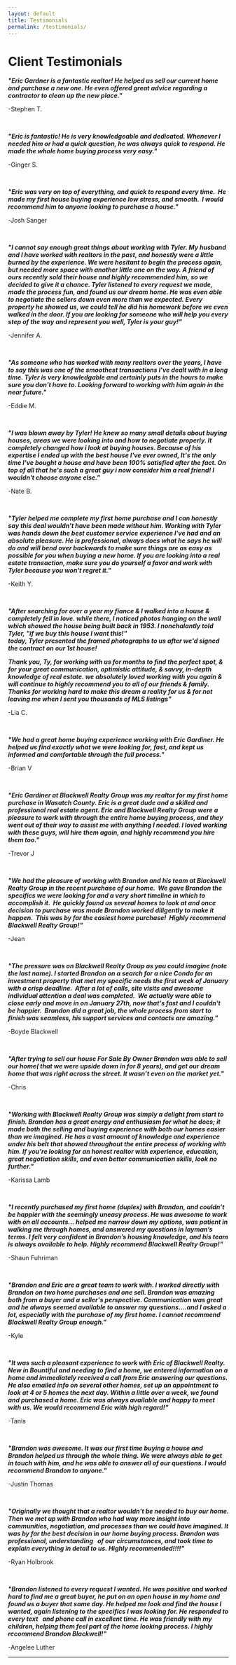 ```yaml
---
layout: default
title: Testimonials
permalink: /testimonials/
---
```


# Client Testimonials

<div class="client-testimonial"><!--base32-41mpwwv5e9u20ub6e9gput90-base32--><p class="testimonial-text"><!--base32-418nakum8mg58haragg0-base32--></p><p class="testimonial-author"><!--base32-418nakum8mg42nam917n480-base32--></p><p><strong><em>"Eric Gardner is a fantastic realtor! He helped us sell our current home and purchase a new one. He even offered great advice regarding a contractor to clean up the new place."</em></strong></p><p>-Stephen T.</p><p>&nbsp;</p><p><strong><em>"Eric is fantastic! He is very knowledgeable and dedicated. Whenever I needed him or had a quick question, he was always quick to respond. He made the whole home buying process very easy."</em></strong></p><p>-Ginger S.</p><p>&nbsp;</p><p><strong><em>"Eric was very on top of everything, and quick to respond every time. &nbsp;He made my first house buying experience low stress, and smooth. &nbsp;I would recommend him to anyone looking to purchase a house."</em></strong></p><p>-Josh Sanger</p><p>&nbsp;</p><p><strong><em>"I cannot say enough great things about working with Tyler. My husband and I have worked with realtors in the past, and honestly were a little burned by the experience. We were hesitant to begin the process again, but needed more space with another little one on the way. A friend of ours recently sold their house and highly recommended him, so we decided to give it a chance. Tyler listened to every request we made, made the process fun, and found us our dream home. He was even able to negotiate the sellers down even more than we expected. Every property he showed us, we could tell he did his homework before we even walked in the door. If you are looking for someone who will help you every step of the way and represent you well, Tyler is your guy!"</em></strong></p><p>-Jennifer A.</p><p>&nbsp;</p><p><strong><em>"As someone who has worked with many realtors over the years, I have to say this was one of the smoothest transactions I've dealt with in a long time. Tyler is very knowledgable and certainly puts in the hours to make sure you don't have to. Looking forward to working with him again in the near future."</em></strong></p><p>-Eddie M.</p><p>&nbsp;</p><p><strong><em>"I was blown away by Tyler! He knew so many small details about buying houses, areas we were looking into and how to negotiate properly. It completely changed how i look at buying houses. Because of his expertise I ended up with the best house I've ever owned, It's the only time I've bought a house and have been 100% satisfied after the fact. On top of all that he's such a great guy i now consider him a real friend! I wouldn't choose anyone else."</em></strong></p><p>-Nate B.</p><p>&nbsp;</p><p><strong><em>"Tyler helped me complete my first home purchase and I can honestly say this deal wouldn't have been made without him. Working with Tyler was hands down the best customer service experience I've had and an absolute pleasure. He is professional, always does what he says he will do and will bend over backwards to make sure things are as easy as possible for you when buying a new home. If you are looking into a real estate transaction, make sure you do yourself a favor and work with Tyler because you won't regret it."</em></strong></p><p>-Keith Y.</p><p>&nbsp;</p><p><strong><em>"After searching for over a year my fiance &amp; I walked into a house &amp; completely fell in love. while there, I noticed photos hanging on the wall which showed the house being built back in 1953. I nonchalantly told Tyler, "if we buy this house I want this!"<br />today, Tyler presented the framed photographs to us after we'd signed the contract on our 1st house!</em></strong></p><p><strong><em>Thank you, Ty, for working with us for months to find the perfect spot, &amp; for your great communication, optimistic attitude, &amp; savvy, in-depth knowledge of real estate. we absolutely loved working with you again &amp; will continue to highly recommend you to all of our friends &amp; family.&nbsp;<br />Thanks for working hard to make this dream a reality for us &amp; for not leaving me when I sent you thousands of MLS listings"</em></strong></p><p>-Lia C.</p><p>&nbsp;</p><p><strong><em>"We had a great home buying experience working with Eric Gardiner. He helped us find exactly what we were looking for, fast, and kept us informed and comfortable through the full process."</em></strong></p><p>-Brian V</p><p>&nbsp;</p><p><strong><em>"Eric Gardiner at Blackwell Realty Group was my realtor for my first home purchase in Wasatch County. Eric is a great dude and a skilled and professional real estate agent. Eric and Blackwell Realty Group were a pleasure to work with through the entire home buying process, and they went out of their way to assist me with anything I needed. I loved working with these guys, will hire them again, and highly recommend you hire them too."</em></strong></p><p>-Trevor J</p><p>&nbsp;</p><p><strong><em>"We had the pleasure of working with Brandon and his team at Blackwell Realty Group in the recent purchase of our home. &nbsp;We gave Brandon the specifics we were looking for and a very short timeline in which to accomplish it. &nbsp;He quickly found us several homes to look at and once decision to purchase was made Brandon worked diligently to make it happen. &nbsp;This was by far the easiest home purchase! &nbsp;Highly recommend Blackwell Realty Group!"</em></strong></p><p>-Jean</p><p>&nbsp;</p><p><strong><em>"The pressure was on Blackwell Realty Group as you could imagine (note the last name). I started Brandon on a search for a nice Condo for an investment property that met my specific needs the first week of January with a crisp deadline. &nbsp;After a lot of calls, site visits and awesome individual attention a deal was completed. &nbsp;We actually were able to close early and move in on January 27th, now that's fast and I couldn't be happier. &nbsp;Brandon did a great job, the whole process from start to finish was seamless, his support services and contacts are amazing."</em></strong></p><p>-Boyde Blackwell</p><p>&nbsp;</p><p><strong><em>"After trying to sell our house For Sale By Owner Brandon was able to sell our home( that we were upside down in for 8 years), and get our dream home that was right across the street. It wasn&rsquo;t even on the market yet."</em></strong></p><p>-Chris</p><p>&nbsp;</p><p><strong><em>"Working with Blackwell Realty Group was simply a delight from start to finish. Brandon has a great energy and enthusiasm for what he does; it made both the selling and buying experience with both our homes easier than we imagined. He has a vast amount of knowledge and experience under his belt that showed throughout the entire process of working with him. If you're looking for an honest realtor with experience, education, great negotiation skills, and even better communication skills, look no further."</em></strong></p><p>-Karissa Lamb</p><p>&nbsp;</p><p><strong><em>"I recently purchased my first home (duplex) with Brandon, and couldn&rsquo;t be happier with the seemingly uneasy process. He was awesome to work with on all accounts... helped me narrow down my options, was patient in walking me through homes, and answered my questions in layman&rsquo;s terms. I felt very confident in Brandon&rsquo;s housing knowledge, and his team is always available to help. Highly recommend Blackwell Realty Group!"</em></strong></p><p>-Shaun Fuhriman</p><p>&nbsp;</p><p><strong><em>"Brandon and Eric are a great team to work with. I worked directly with Brandon on two home purchases and one sell. Brandon was amazing both from a buyer and a seller's perspective. Communication was great and he always seemed available to answer my questions....and I asked a lot, especially with the purchase of my first home. I cannot recommend Blackwell Realty Group enough."</em></strong></p><p>-Kyle</p><p>&nbsp;</p><p><strong><em>"It was such a pleasant experience to work with Eric of Blackwell Realty. New in Bountiful and needing to find a home, we entered information on a home and immediately received a call from Eric answering our questions. He also emailed info on several other homes, set up an appointment to look at 4 or 5 homes the next day. Within a little over a week, we found and purchased a home. Eric was always available and happy to meet with us. We would recommend Eric with high regard!"</em></strong></p><p>-Tanis</p><p>&nbsp;</p><p><strong><em>"Brandon was awesome. It was our first time buying a house and Brandon helped us through the whole thing. We were always able to get in touch with him, and he was able to answer all of our questions. I would recommend Brandon to anyone."</em></strong></p><p>-Justin Thomas</p><p>&nbsp;</p><p><strong><em>"Originally we thought that a realtor wouldn't be needed to buy our home. Then we met up with Brandon who had way more insight into communities, negotiation, and processes than we could have imagined. It was by far the best decision in our home buying process. Brandon was professional, understanding &nbsp; of our circumstances, and took time to explain everything in detail to us. Highly recommended!!!!"</em></strong></p><p>-Ryan Holbrook</p><p>&nbsp;</p><p><strong><em>"Brandon listened to every request I wanted. He was positive and worked hard to find me a great buyer, he put on an open house in my home and found us a buyer that same day. He helped me look and find the house I wanted, again listening to the specifics I was looking for. He responded to every text &nbsp; and phone call in excellent time. He was friendly with my children, helping them feel part of the home looking process. I highly recommend Brandon Blackwell!"</em></strong></p><p><strong><em></em></strong>-Angelee Luther</p><hr /></div>